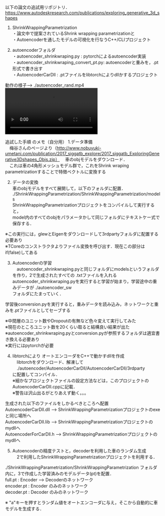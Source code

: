 以下の論文の追試用リポジトリ．  
https://www.autodeskresearch.com/publications/exploring_generative_3d_shapes  
  
    
1. ShrinkWrappingParametrization  
・論文中で提案されているShrink wrapping parametrizationと  
・Autoencoderを通したモデルの可視化を行なうC++/CLIプロジェクト  
      
2. autoencoderフォルダ  
・autoencoder_shrinkwraping.py : pytorchによるautoencoder実装  
・autoencoder_shrinkwraping_convert_pt.py: autoencoderと重みを，.pt形式で書き出す  
・AutoencoderCarDll : .ptファイルをlibtorchによりdllかするプロジェクト  
  
  
動作の様子--> ./autoencoder_rand.mp4
![動作の様子](./autoencoder_rand.mp4) 
  
  
追試した手順 のメモ（自分用） 
1.データ準備  
　梅谷さんのページより（http://www.nobuyuki-umetani.com/publication/2017_siggatb_explore/2017_siggatb_ExploringGenerative3Dshapes_Objs.zip）
　車のobjモデルをダウンロード．  
　これは車の4角形メッシュモデル群で，これをShrink wraping parametrizationすることで特徴ベクトルに変換する  
  
2. データの変換  
  車のobjモデルをすべて展開して，以下のフォルダに配置．  
  ./ShrinkWrappingParametrization/ShrinkWrappingParametrization/models  
  ShrinkWrappingParametrizationプロジェクトをコンパイルして実行すると，  
  model内のすべてのobjをパラメータかして同じフォルダにテキストケー式で保存する．  
  
  ※この実行には，glewとEigenをダウンロードして3rdpartyフォルダに配置する必要あり  
  ※TCoreのコンストラクタよりファイル変換を呼び出す．現在この部分はif(false)してある  
  
  
3. Autoencoderの学習  
　autoencoder_shrinkwraping.pyと同じフォルダにmodelsというフォルダを作り，2で生成されたすべての .txtファイルを入れる
  autoencoder_shrinkwraping.pyを実行すると学習が始まり，学習途中の重みデータが
  ./autoencoder_sw  
  フォルダにたまっていく． 
  
  学習後conversion.pyを実行すると，重みデータを読み込み，ネットワークと重みを.ptファイルとしてセーブする
  
  ※中間層のユニット数やDropoutの有無など色々変えて実行してみた  
  ※現在のところユニット数を20くらい取ると結構良い結果が出た  
  ※autoencoder_shrinkwraping.pyとconversion.pyが参照するフォルダは適宜書き換える必要あり  
  ※実行にはpytorchが必要  
  
  
4. libtorchにより オートエンコーダをC++で動かすdllを作成  
　libtorchをダウンロード、解凍して  
　./autoencoder/AutoencoderCarDll/AutoencoderCarDll/3rdparty  
  に配置してコンパイル．  
  ※細かなプロジェクトファイルの設定方法などは，このプロジェクトのAutoencoderCarDll.cppに記載．  
  ※警告は沢山出るがとりあえず動く。。。  
  
  生成された以下のファイルをしかるべきところへ配置  
  AutoencoderCarDll.dll  --> ShrinkWrappingParametrizationプロジェクトのexeと同じ場所へ  
  AutoencoderCarDll.lib  --> ShrinkWrappingParametrizationプロジェクトのmydllへ  
  AutoencoderForCarDll.h --> ShrinkWrappingParametrizationプロジェクトのmydllへ  
    
  
5. Autoencoderの精度テストと，decoderを利用した車のランダム生成    
　2で利用したShrinkWrappingParametrizationプロジェクトを利用する．  
  
  ./ShrinkWrappingParametrization/ShrinkWrappingParametrization フォルダ内に，3で作成した学習済みのモデルデータ(pt)を配置．  
  full.pt : Encoder --> Decoderのネットワーク  
  encoder.pt : Encoder のみのネットワーク  
  decoder.pt : Decoder のみのネットワーク  
  
  ※ "a"キーを押すとランダム値をオートエンコーダに与え，そこから自動的に車モデルを生成する．  
  
